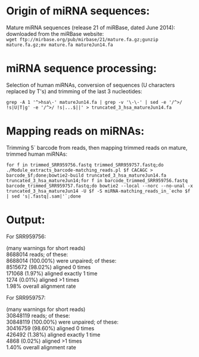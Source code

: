 # Origin of miRNA sequences:

Mature miRNA sequences (release 21 of miRBase, dated June 2014): downloaded from the miRBase website:  
`wget ftp://mirbase.org/pub/mirbase/21/mature.fa.gz;gunzip mature.fa.gz;mv mature.fa matureJun14.fa`

# miRNA sequence processing:

Selection of human miRNAs, conversion of sequences (U characters replaced by T's) and trimming of the last 3 nucleotides:

`grep -A 1 '^>hsa\-' matureJun14.fa | grep -v '\-\-' | sed -e '/^>/ !s|U|T|g' -e '/^>/ !s|...$||' > truncated_3_hsa_matureJun14.fa`

# Mapping reads on miRNAs:

Trimming 5´ barcode from reads, then mapping trimmed reads on mature, trimmed human miRNAs:

``for f in trimmed_SRR959756.fastq trimmed_SRR959757.fastq;do ./Module_extracts_barcode-matching_reads.pl $f CACAGC > barcode_$f;done;bowtie2-build truncated_3_hsa_matureJun14.fa truncated_3_hsa_matureJun14;for f in barcode_trimmed_SRR959756.fastq barcode_trimmed_SRR959757.fastq;do bowtie2 --local --norc --no-unal -x truncated_3_hsa_matureJun14 -U $f -S miRNA-matching_reads_in_`echo $f | sed 's|.fastq|.sam|'`;done``

# Output:

For SRR959756:

(many warnings for short reads)  
8688014 reads; of these:  
  8688014 (100.00%) were unpaired; of these:  
    8515672 (98.02%) aligned 0 times  
    171068 (1.97%) aligned exactly 1 time  
    1274 (0.01%) aligned >1 times  
1.98% overall alignment rate  

For SRR959757:

(many warnings for short reads)  
30848119 reads; of these:  
  30848119 (100.00%) were unpaired; of these:  
    30416759 (98.60%) aligned 0 times  
    426492 (1.38%) aligned exactly 1 time  
    4868 (0.02%) aligned >1 times  
1.40% overall alignment rate  
